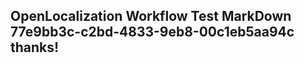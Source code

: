 <properties
ms.topic="hero-topic1"
ms.test1="hero-topic"
ms.test2="test"/>

## OpenLocalization Workflow Test MarkDown 77e9bb3c-c2bd-4833-9eb8-00c1eb5aa94c thanks!
